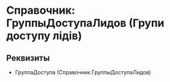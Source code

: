 ﻿# Справочник: ГруппыДоступаЛидов (Групи доступу лідів)

## Реквизиты

- ГруппаДоступа (Справочник.ГруппыДоступаЛидов)


